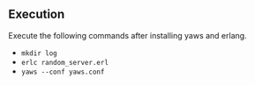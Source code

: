 ## Execution

Execute the following commands after installing yaws and erlang.

- `mkdir log`
- `erlc random_server.erl`
- `yaws --conf yaws.conf`
